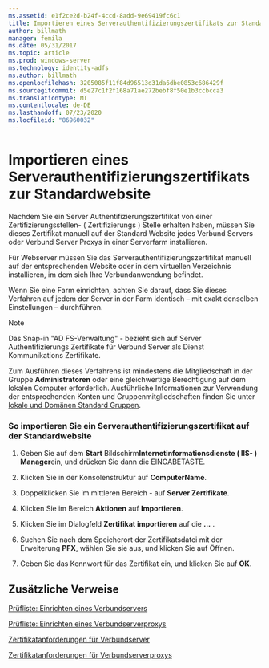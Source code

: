 ```yaml
---
ms.assetid: e1f2ce2d-b24f-4ccd-8add-9e69419fc6c1
title: Importieren eines Serverauthentifizierungszertifikats zur Standardwebsite
author: billmath
manager: femila
ms.date: 05/31/2017
ms.topic: article
ms.prod: windows-server
ms.technology: identity-adfs
ms.author: billmath
ms.openlocfilehash: 3205085f11f84d96513d31da6dbe0853c686429f
ms.sourcegitcommit: d5e27c1f2f168a71ae272bebf8f50e1b3ccbcca3
ms.translationtype: MT
ms.contentlocale: de-DE
ms.lasthandoff: 07/23/2020
ms.locfileid: "86960032"
---
```

# <a name="import-a-server-authentication-certificate-to-the-default-web-site"></a>Importieren eines Serverauthentifizierungszertifikats zur Standardwebsite

Nachdem Sie ein Server Authentifizierungszertifikat von einer Zertifizierungsstellen- \( Zertifizierungs \) Stelle erhalten haben, müssen Sie dieses Zertifikat manuell auf der Standard Website jedes Verbund Servers oder Verbund Server Proxys in einer Serverfarm installieren.  
  
Für Webserver müssen Sie das Serverauthentifizierungszertifikat manuell auf der entsprechenden Website oder in dem virtuellen Verzeichnis installieren, im dem sich Ihre Verbundanwendung befindet.  
  
Wenn Sie eine Farm einrichten, achten Sie darauf, dass Sie dieses Verfahren auf jedem der Server in der Farm identisch – mit exakt denselben Einstellungen – durchführen.  
  
> [!NOTE]  
> Das Snap-in "AD FS-Verwaltung" \- bezieht sich auf Server Authentifizierungs Zertifikate für Verbund Server als Dienst Kommunikations Zertifikate.  
  
Zum Ausführen dieses Verfahrens ist mindestens die Mitgliedschaft in der Gruppe **Administratoren** oder eine gleichwertige Berechtigung auf dem lokalen Computer erforderlich.  Ausführliche Informationen zur Verwendung der entsprechenden Konten und Gruppenmitgliedschaften finden Sie unter [lokale und Domänen Standard Gruppen](https://go.microsoft.com/fwlink/?LinkId=83477).   
  
### <a name="to-import-a-server-authentication-certificate-to-the-default-web-site"></a>So importieren Sie ein Serverauthentifizierungszertifikat auf der Standardwebsite  
  
1.  Geben Sie auf dem **Start** Bildschirm**Internetinformationsdienste \( IIS- \) Manager**ein, und drücken Sie dann die EINGABETASTE.  
  
2.  Klicken Sie in der Konsolenstruktur auf **ComputerName**.  
  
3.  Doppelklicken Sie im mittleren Bereich \- auf **Server Zertifikate**.  
  
4.  Klicken Sie im Bereich **Aktionen** auf **Importieren**.  
  
5.  Klicken Sie im Dialogfeld **Zertifikat importieren** auf die **...** .  
  
6.  Suchen Sie nach dem Speicherort der Zertifikatsdatei mit der Erweiterung **PFX**, wählen Sie sie aus, und klicken Sie auf Öffnen.  
  
7.  Geben Sie das Kennwort für das Zertifikat ein, und klicken Sie auf **OK**.  
  
## <a name="additional-references"></a>Zusätzliche Verweise  
[Prüfliste: Einrichten eines Verbundservers](Checklist--Setting-Up-a-Federation-Server.md)  
  
[Prüfliste: Einrichten eines Verbundserverproxys](Checklist--Setting-Up-a-Federation-Server-Proxy.md)  
  
[Zertifikatanforderungen für Verbundserver](../design/certificate-requirements-for-federation-servers.md)  
  
[Zertifikatanforderungen für Verbundserverproxys](/previous-versions/windows/it-pro/windows-server-2012-R2-and-2012/dd807054(v=ws.11))  
   
  

